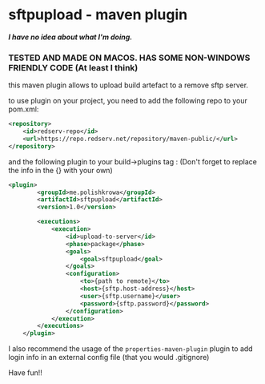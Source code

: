 # sftpupload - maven plugin
***I have no idea about what I'm doing.***

### **TESTED AND MADE ON MACOS. HAS SOME NON-WINDOWS FRIENDLY CODE (At least I think)**

this maven plugin allows to upload build artefact to a remove sftp server.

to use plugin on your project, you need to add the following repo to your pom.xml:

```xml
<repository>
    <id>redserv-repo</id>
    <url>https://repo.redserv.net/repository/maven-public/</url>
</repository>
```
and the following plugin to your build->plugins tag :  (Don't forget to replace the info in the  {} with your own)
```xml
<plugin>
        <groupId>me.polishkrowa</groupId>
        <artifactId>sftpupload</artifactId>
        <version>1.0</version>

        <executions>
            <execution>
                <id>upload-to-server</id>
                <phase>package</phase>
                <goals>
                    <goal>sftpupload</goal>
                </goals>
                <configuration>
                    <to>{path to remote}</to>
                    <host>{sftp.host-address}</host>
                    <user>{sftp.username}</user>
                    <password>{sftp.password}</password>
                </configuration>
            </execution>
        </executions>
    </plugin>
```

I also recommend the usage of the `properties-maven-plugin` plugin to add login info in an external config file (that you would .gitignore)

Have fun!!

